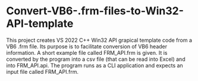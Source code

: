 # Convert-VB6-.frm-files-to-Win32-API-template

This project creates VS 2022 C++ Win32 API grapical template code from a VB6 .frm file.  Its purpose is to facilitate conversion of VB6 header information. A short example file called FRM_API.frm is given. It is converted by the program into a csv file (that can be read into Excel) and into FRM_API.api. The program runs as a CLI application and expects an input file called FRM_API.frm. 
